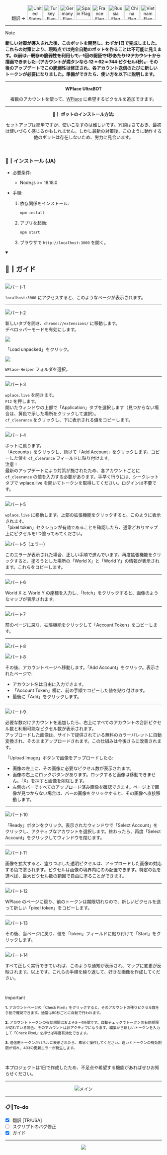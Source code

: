 <p align="center">
  翻訳 ➜&nbsp;
  <a href="../README.md"><img src="https://flagcdn.com/256x192/us.png" width="48" alt="United States Flag"></a>
  <a href="TR.md"><img src="https://flagcdn.com/256x192/tr.png" width="48" alt="Turkey Flag"></a>
  <a href="DE.md"><img src="https://flagcdn.com/256x192/de.png" width="48" alt="Germany Flag"></a>
  <a href="ES.md"><img src="https://flagcdn.com/256x192/es.png" width="48" alt="Spain Flag"></a>
  <a href="FR.md"><img src="https://flagcdn.com/256x192/fr.png" width="48" alt="France Flag"></a>
  <a href="RU.md"><img src="https://flagcdn.com/256x192/ru.png" width="48" alt="Russia Flag"></a>
  <a href="CN.md"><img src="https://flagcdn.com/256x192/cn.png" width="48" alt="China Flag"></a>
  <a href="VN.md"><img src="https://flagcdn.com/256x192/vn.png" width="48" alt="Vietnam Flag"></a>
</p>

---

> [!NOTE]
> **新しい対策が導入された後、このボットを開発し、わずか1日で完成しました。これらの対策により、現時点では完全自動のボットを作ることは不可能に見えます。~~以前は、既存の脆弱性を利用して、1回の認証で1秒あたり12アカウントから描画できました（アカウントが満タンなら 12 * 62 = <strong>744</strong> ピクセル/秒）。~~ その後のアップデートでこの脆弱性は修正され、各アカウント送信のたびに新しいトークンが必要になりました。準備ができたら、使い方を以下に説明します。**

---

<p align="center"><strong>WPlace UltraBOT</strong></p>

<p align="center">
  複数のアカウントを使って、<a href="https://wplace.live" target="_blank">WPlace</a> に希望するピクセルを追加できます。
</p>

---

<p align="center"><strong>🚀┃ ボットのインストール方法:</strong></p>

<p align="center">
  セットアップは簡単ですが、使いこなすのは難しいです。冗談はさておき、最初は使いづらく感じるかもしれません。しかし最新の対策後、このように動作する他のボットは存在しないため、労力に見合います。
</p>

<br>

### 🔧┃インストール (JA)

- 必要条件:
  - Node.js >= 18.18.0

- 手順:
  1. 依存関係をインストール:
     
     ```bash
     npm install
     ```
  2. アプリを起動:
     
     ```bash
     npm start
     ```
  3. ブラウザで `http://localhost:3000` を開く。

<details open>
  <summary><h2>📖┃ガイド</h2></summary>

---

![パート1](https://i.imgur.com/yS9093x.png)

`localhost:3000` にアクセスすると、このようなページが表示されます。<br>

---

![パート2](https://i.imgur.com/taF0I2T.png)

新しいタブを開き、`chrome://extensions/` に移動します。<br>
デベロッパーモードを有効にします。<br>

![](https://i.imgur.com/oe42A42.png)

「Load unpacked」をクリック。<br>

![](https://i.imgur.com/jPyzOr3.png)

`WPlace-Helper` フォルダを選択。<br>

---

![パート3](https://i.imgur.com/YVyvw3a.png)

`wplace.live` を開きます。<br>
`F12` を押します。<br>
開いたウィンドウの上部で「Application」タブを選択します（見つからない場合は、黄色で示した場所をクリックして選択）。<br>
`cf_clearance` をクリックし、下に表示される値をコピーします。<br>

---

![パート4](https://i.imgur.com/sJvyiC6.png)

ボットに戻ります。<br>
「Accounts」をクリックし、続けて「Add Account」をクリックします。コピーした値を `cf_clearance` フィールドに貼り付けます。<br>
注意！<br>
最新のアップデートにより対策が施されたため、各アカウントごとに `cf_clearance` の値を入力する必要があります。手早く行うには、シークレットタブで wplace.live を開いてトークンを取得してください。ログインは不要です。

---

![パート5](https://i.imgur.com/vJkPMx8.png)

`wplace.live` に移動します。上部の拡張機能をクリックすると、このように表示されます。<br>
「pixel token」セクションが有効であることを確認したら、通常どおりマップ上にピクセルを1つ塗ってみてください。<br>

![パート5（エラー）](https://i.imgur.com/uZmJDad.png)

このエラーが表示された場合、正しい手順で進んでいます。再度拡張機能をクリックすると、塗ろうとした場所の「World X」と「World Y」の情報が表示されます。これらをコピーします。<br>

---

![パート6](https://i.imgur.com/LniE1E8.png)

World X と World Y の座標を入力し、「fetch」をクリックすると、画像のようなマップが表示されます。<br>

---

![パート7](https://i.imgur.com/vJkPMx8.png)

前のページに戻り、拡張機能をクリックして「Account Token」をコピーします。

---

![パート8](https://i.imgur.com/8sjhH1L.png)

![パート8](https://i.imgur.com/jPyzOr3.png)

その後、アカウントページへ移動します。「Add Account」をクリック。表示されたページで:
- アカウント名は自由に入力できます。
- 「Account Token」欄に、前の手順でコピーした値を貼り付けます。
- 最後に「Add」をクリックします。

---

![パート9](https://i.imgur.com/DJUEywj.png)

必要な数だけアカウントを追加したら、右上にすべてのアカウントの合計ピクセル数と利用可能なピクセル数が表示されます。<br>
アップロードした画像は、サイトで提供されている無料のカラーパレットに自動変換され、そのままアップロードされます。この仕組みは今後さらに改善されます。

「Upload Image」ボタンで画像をアップロードしたら:

- 画像の左上に、その画像に必要なピクセル数が表示されます。
- 画像の右上にロックボタンがあります。ロックすると画像は移動できません。「X」を押すと画像を削除します。
- 左側のバーですべてのアップロード済み画像を確認できます。ページ上で画像が見つからない場合は、バーの画像をクリックすると、その画像へ直接移動します。

---

![パート10](https://i.imgur.com/Dzt1p3o.png)

「Ready」ボタンをクリック。表示されたウィンドウで「Select Account」をクリックし、アクティブなアカウントを選択します。終わったら、再度「Select Account」をクリックしてウィンドウを閉じます。

---

![パート11](https://i.imgur.com/QKJRVL9.png)

画像を拡大すると、塗りつぶした透明ピクセルは、アップロードした画像の対応する色で塗られます。ピクセルは画像の境界内にのみ配置できます。特定の色を選べば、最大ピクセル数の範囲で自由に塗ることができます。

---

![パート12](https://i.imgur.com/vJkPMx8.png)

WPlace のページに戻り、前のトークンは期限切れなので、新しいピクセルを送って新しい「pixel token」をコピーします。

---

![パート13](https://i.imgur.com/wDp07pH.png)

その後、当ページに戻り、値を「token」フィールドに貼り付けて「Start」をクリックします。

---

![パート14](https://i.imgur.com/iQTH5TR.png)

すべて正しく実行できていれば、このような通知が表示され、マップに変更が反映されます。以上です。これらの手順を繰り返して、好きな画像を作成してください。

</details>

<br>

> [!IMPORTANT]
> <p><sub><strong>1.</strong> アカウントページの「Check Pixel」をクリックすると、そのアカウントの残りピクセル数を手動で確認できます。通常は90秒ごとに自動で行われます。</sub></p>
> <p><sub><strong>2.</strong> アカウントトークンの有効期間はおよそ3〜4時間です。自動チェックでトークンの有効期限が切れている場合、そのアカウントは非アクティブになります。編集から新しいトークンを入力して「Check Pixel」を押せば再度有効化できます。</sub></p>
> <p><sub><strong>3.</strong> 送信用トークンがパネルに表示されたら、素早く操作してください。遅いとトークンの有効期限が切れ、403の更新エラーが発生します。</sub></p>

<br>

本プロジェクトは1日で作成したため、不足点や希望する機能があればぜひお知らせください。

---

<p align="center">
  <img src="https://i.imgur.com/msR5dM9.png" alt="メイン"/>
</p>

---

### 📋┃To-do

- [x] 翻訳 [TR/USA]
- [ ] スクリプトのバグ修正
- [x] ガイド

---

<p align="center">
  <a href="#"><img src="https://komarev.com/ghpvc/?username=xacter&repo=WPlace-UltraBOT&style=for-the-badge&label=Views:&color=gray"/></a>
</p>


